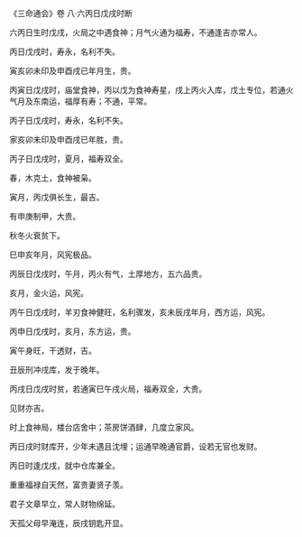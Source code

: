 《三命通会》卷 八·六丙日戊戌时断

六丙日生时戊戌，火局之中遇食神；月气火通为福寿，不通逢吉亦常人。

丙日戊戌时，寿永，名利不失。

寅亥卯未印及申酉戌已年月生，贵。

丙寅日戊戌时，庙堂食神，丙以戊为食神寿星，戌上丙火入库，戊土专位，若通火气月及东南运，福厚有寿；不通，平常。

丙子日戊戌时，寿永，名利不失。

家亥卯未印及申酉戌已年胜，贵。

丙子日戊戌时，夏月，福寿双全。

春，木克土，食神被枭。

寅月，丙戊俱长生，最吉。

有申庚制甲，大贵。

秋冬火衰贫下。

巳申亥年月，风宪极品。

丙辰日戊戌时，午月，丙火有气，土厚地方，五六品贵。

亥月，金火运，风宪。

丙午日戊戌时，羊刃食神健旺，名利骤发，亥未辰戌年月，西方运，风宪。

丙申日戊戌时，亥月，东方运，贵。

寅午身旺，干透财，吉。

丑辰刑冲戌库，发于晚年。

丙戌日戊戌时贫，若通寅巳午戌火局，福寿双全，大贵。

见财亦吉。

时上食神局，楼台店舍中；茶房饼酒肆，几度立家风。

丙日戌时财库开，少年未遇且沈埋；运通早晚通官爵，设若无官也发财。

丙日时逢戊戌，就中仓库兼全。

重重福禄自天然，富贵妻贤子羡。

君子文章早立，常人财物绵延。

天孤父母早淹连，辰戌钥匙开显。

